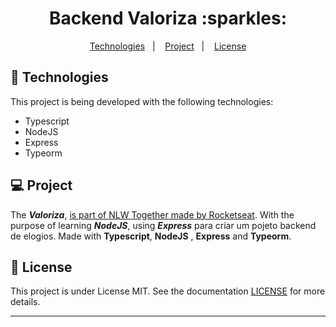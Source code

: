 <h1 align="center">Backend Valoriza :sparkles:</h1>

<p align="center">
  <a href="#-Technologies">Technologies</a>&nbsp;&nbsp;&nbsp;|&nbsp;&nbsp;&nbsp;
  <a href="#-Project">Project</a>&nbsp;&nbsp;&nbsp;|&nbsp;&nbsp;&nbsp;
  <a href="#memo-license">License</a>
</p>

## 🚀 Technologies

This project is being developed with the following technologies:

- Typescript
- NodeJS
- Express
- Typeorm

## 💻 Project

The ***Valoriza***, [is part of NLW Together made by Rocketseat](https://app.rocketseat.com.br/nlw-together/tracks). With the purpose of learning ***NodeJS***, using ***Express*** para criar um pojeto backend de elogios. Made with **Typescript**, **NodeJS** , **Express** and **Typeorm**.


## :memo: License

This project is under License MIT. See the documentation [LICENSE](LICENSE) for more details.

---
